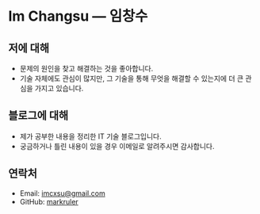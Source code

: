 # Im Changsu — 임창수

## 저에 대해

- 문제의 원인을 찾고 해결하는 것을 좋아합니다.
- 기술 자체에도 관심이 많지만, 그 기술을 통해 무엇을 해결할 수 있는지에 더 큰 관심을 가지고 있습니다.

## 블로그에 대해

- 제가 공부한 내용을 정리한 IT 기술 블로그입니다.
- 궁금하거나 틀린 내용이 있을 경우 이메일로 알려주시면 감사합니다.

## 연락처

- Email: imcxsu@gmail.com
- GitHub: [markruler](https://github.com/markruler)
